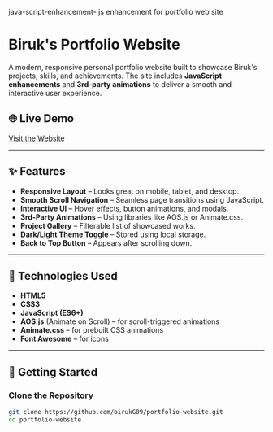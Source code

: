  java-script-enhancement-
js enhancement for  portfolio web site
# Biruk's Portfolio Website

A modern, responsive personal portfolio website built to showcase Biruk's projects, skills, and achievements. The site includes **JavaScript enhancements** and **3rd-party animations** to deliver a smooth and interactive user experience.

## 🌐 Live Demo

[Visit the Website](https://birukG09.github.io)

---

## ✨ Features

- **Responsive Layout** – Looks great on mobile, tablet, and desktop.
- **Smooth Scroll Navigation** – Seamless page transitions using JavaScript.
- **Interactive UI** – Hover effects, button animations, and modals.
- **3rd-Party Animations** – Using libraries like AOS.js or Animate.css.
- **Project Gallery** – Filterable list of showcased works.
- **Dark/Light Theme Toggle** – Stored using local storage.
- **Back to Top Button** – Appears after scrolling down.

---

## 🔧 Technologies Used

- **HTML5**
- **CSS3**
- **JavaScript (ES6+)**
- **AOS.js** (Animate on Scroll) – for scroll-triggered animations
- **Animate.css** – for prebuilt CSS animations
- **Font Awesome** – for icons

---

## 🚀 Getting Started

### Clone the Repository

```bash
git clone https://github.com/birukG09/portfolio-website.git
cd portfolio-website
